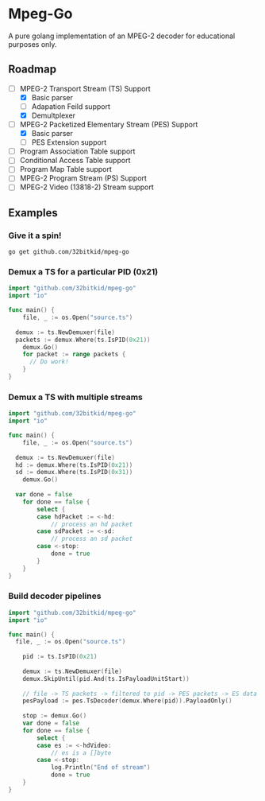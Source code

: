 # Mpeg-Go

A pure golang implementation of an MPEG-2 decoder for
educational purposes only.

## Roadmap
- [ ] MPEG-2 Transport Stream (TS) Support
  - [x] Basic parser
  - [ ] Adapation Feild support
  - [x] Demultplexer
- [ ] MPEG-2 Packetized Elementary Stream (PES) Support
  - [x] Basic parser
  - [ ] PES Extension support
- [ ] Program Association Table support
- [ ] Conditional Access Table support
- [ ] Program Map Table support
- [ ] MPEG-2 Program Stream (PS) Support
- [ ] MPEG-2 Video (13818-2) Stream support

## Examples

### Give it a spin!

```
go get github.com/32bitkid/mpeg-go
```


### Demux a TS for a particular PID (0x21)

```go
import "github.com/32bitkid/mpeg-go"
import "io"

func main() {
	file, _ := os.Open("source.ts")
  
  demux := ts.NewDemuxer(file)
  packets := demux.Where(ts.IsPID(0x21))
	demux.Go()
	for packet := range packets {
	  // Do work!
	}
}
```

### Demux a TS with multiple streams

```go
import "github.com/32bitkid/mpeg-go"
import "io"

func main() {
	file, _ := os.Open("source.ts")
  
  demux := ts.NewDemuxer(file)
  hd := demux.Where(ts.IsPID(0x21))
  sd := demux.Where(ts.IsPID(0x31))
	demux.Go()
  
  var done = false
	for done == false {
		select {
		case hdPacket := <-hd:
			// process an hd packet
		case sdPacket := <-sd:
			// process an sd packet
		case <-stop:
			done = true
		}
	}
}
```

### Build decoder pipelines

```go
import "github.com/32bitkid/mpeg-go"
import "io"

func main() {
  file, _ := os.Open("source.ts")
	
	pid := ts.IsPID(0x21)
	
	demux := ts.NewDemuxer(file)
	demux.SkipUntil(pid.And(ts.IsPayloadUnitStart))
	
	// file -> TS packets -> filtered to pid -> PES packets -> ES data
	pesPayload := pes.TsDecoder(demux.Where(pid)).PayloadOnly()
	
	stop := demux.Go()
	var done = false
	for done == false {
		select {
		case es := <-hdVideo:
			// es is a []byte
		case <-stop:
			log.Println("End of stream")
			done = true
	}
}
```